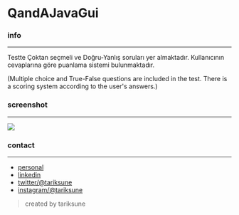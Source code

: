 # QandAJavaGui
### info
________________
Testte Çoktan seçmeli ve Doğru-Yanlış soruları yer almaktadır. Kullanıcının cevaplarına göre puanlama sistemi bulunmaktadır.

(Multiple choice and True-False questions are included in the test. There is a scoring system according to the user's answers.)


### screenshot
________________
![](https://raw.githubusercontent.com/tariksune/passwordGeneratorJavaGui/master/passwordGeneratorJavaGui/screenshot.png)

### contact
________________

- [personal](https://tariksune.com/)
- [linkedin](https://linkedin.com/in/tariksune)
- [twitter/@tariksune](https://twitter.com/tariksune)
- [instagram/@tariksune](https://instagram.com/tariksune)

>created by tariksune
